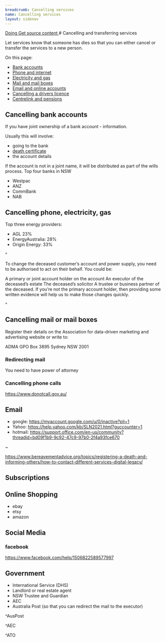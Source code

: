 ```yaml
---
breadcrumb: Cancelling services
name: Cancelling services
layout: sidenav
---
```

<a class="au-progress-indicator__link au-progress-indicator__link--doing" href="#url">
      <span class="au-progress-indicator__status">Doing</span>
      Get source content
    </a>
    <!-- <a class="au-progress-indicator__link au-progress-indicator__link--todo" href="#url">
              <span class="au-progress-indicator__status">To Do</span>
              Language and structure edit
        </a>
    <a class="au-progress-indicator__link au-progress-indicator__link--todo" href="#url">
              <span class="au-progress-indicator__status">To Do</span>
              Researcher review
        </a>
    <a class="au-progress-indicator__link au-progress-indicator__link--todo" href="#url">
              <span class="au-progress-indicator__status">To Do</span>
              User testing
        </a>
    <a class="au-progress-indicator__link au-progress-indicator__link--todo" href="#url">
                  <span class="au-progress-indicator__status">To Do</span>
              Stakeholder review/pair writing
        </a>
    <a class="au-progress-indicator__link au-progress-indicator__link--todo" href="#url">
                  <span class="au-progress-indicator__status">To Do</span>
                  Live
        </a>
    -->
# Cancelling and transferring services

Let services know that someone has dies so that you can either cancel or transfer the services to a new person. 
 

On this page: 
* [Bank accounts](#bank-accounts) 
* [Phone and internet](#phone-and-internet)
* [Electricity and gas](#electricity-and-gas)
* [Mail and mail boxes](#mail-and-mail-boxes)
* [Email and online accounts](#email-and-online-accounts)
* [Cancelling a drivers licence](#cancelling-a-drivers-licence)
* [Centrelink and pensions](#centrelink-and-other-payments)


## Cancelling bank accounts

<!--
  Light:  <p class="au-callout">
  Dark:   <p class="au-callout au-callout--dark">
-->

<p class="au-callout" aria-label="Callout description1">
If you have joint ownership of a bank account - information.
</p>

Usually this will involve:
- going to the bank
- [death certificate](/register-the-death/getting-a-death-certificate)
- the account details

If the account is not in a joint name, it will be distributed as part of the wills process.
Top four banks in NSW
- Westpac
- ANZ
- CommBank
- NAB


## Cancelling phone, electricity, gas
Top three energy providers:
* AGL 23%
* EnergyAustralia: 28%
* Origin Energy: 33%


^ <!-- Source: iPart.nsw.gov.au. source of market share of energy companies in NSW https://www.ipart.nsw.gov.au/files/sharedassets/website/shared-files/investigation-compliance-monitoring-energy-publications-electricity-gas-market-monitoring-201718/draft-report-review-of-the-performance-and-competitivness-of-the-retail-energy-market-in-nsw-october-2018.pdf -->


To change the deceased customer’s account and power supply, you need to be authorised to act on their behalf. You could be:

A primary or joint account holder on the account
An executor of the deceased’s estate
The deceased’s solicitor
A trustee or business partner of the deceased.
If you’re not the primary account holder, then providing some written evidence will help us to make those changes quickly.

^<!-- https://www.originenergy.com.au/for-home/electricity-and-gas/billing-payments/deceased-estates.html-->

## Cancelling mail or mail boxes
Register their details on the Association for data-driven marketing and advertising website or write to:

ADMA
GPO Box 3895
Sydney NSW 2001

### Redirecting mail
You need to have power of attorney

### Cancelling phone calls

https://www.donotcall.gov.au/

## Email

- google: https://myaccount.google.com/u/0/inactive?pli=1
- Yahoo: https://help.yahoo.com/kb/SLN2021.html?guccounter=1
- hotmail: https://support.office.com/en-us/community?threadid=bd09f1b9-9c92-47c9-97b0-2f4a93fce670

~<!--- these three are chosen because they are the most-used email providers in australia --->


https://www.bereavementadvice.org/topics/registering-a-death-and-informing-others/how-to-contact-different-services-digital-legacy/

## Subscriptions
## Online Shopping
- ebay
- etsy
- amazon

## Social Media

### facebook
https://www.facebook.com/help/1506822589577997

## Government
* International Service (DHS)
* Landlord or real estate agent
* NSW Trustee and Guardian
* AEC
* Australia Post (so that you can redirect the mail to the executor)



^AusPost<!-- Auspost https://auspost.com.au/receiving/manage-your-mail/redirect-hold-mail -->


^AEC<!-- AEC removal of names from roll: https://www.aec.gov.au/FAQs/Electoral_Roll.htm#relative
and
https://formupload.aec.gov.au/Form?FormId=Notificationdeath -->

^ATO <!-- ATO death notification form: https://www.ato.gov.au/forms/notification-of-a-deceased-person/ -->
